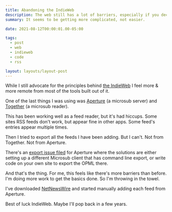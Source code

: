 ```yaml
---
title: Abandoning the IndieWeb
description: The web still has a lot of barriers, especially if you decide to roll your own
summary: It seems to be getting more complicated, not easier. 

date: 2021-08-12T00:00:01.00-05:00

tags:
  - post
  - web
  - indieweb
  - code
  - rss

layout: layouts/layout-post
---
```

While I still advocate for the principles behind [the IndieWeb](https://indieweb.org "") I feel more & more remote from most of the tools built out of it.

One of the last things I was using was [Aperture](https://aperture.p3k.io "") (a microsub server) and [Together]( https://alltogethernow.io "") (a microsub reader).

This has been working well as a feed reader, but it's had hiccups. Some sites RSS feeds don't work, but appear fine in other apps. Some feed's entries appear multiple times.

Then I tried to export all the feeds I have been adding. But I can't. Not from Together. Not from Aperture.

There's an [export issue filed](https://github.com/aaronpk/Aperture/issues/54 "GitHub entry") for Aperture where the solutions are either setting up a different Microsub client that has command line export, or write code on your own site to export the OPML there. 

And that's the thing. For me, this feels like there's more barriers than before. I'm doing more work to get the basics done. So I'm throwing in the towel. 

I've downloaded [NetNewsWire](https://netnewswire.com "open source feed reader for Mac") and started manually adding each feed from Aperture.

Best of luck IndieWeb. Maybe I'll pop back in a few years.